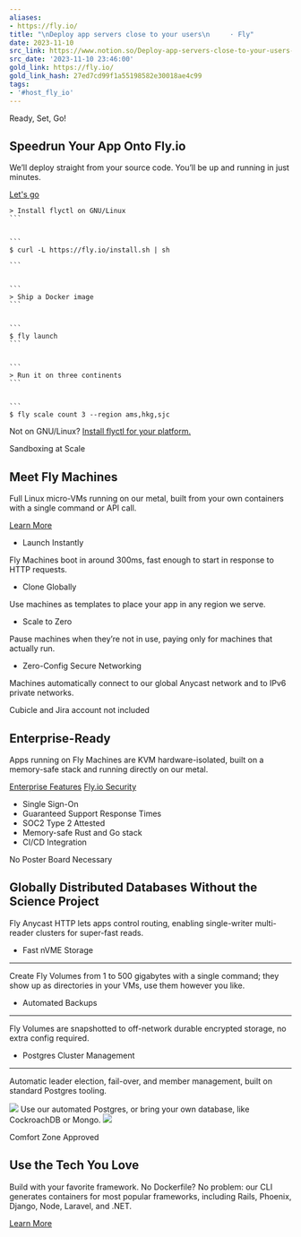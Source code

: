 ```yaml
---
aliases:
- https://fly.io/
title: "\nDeploy app servers close to your users\n     · Fly"
date: 2023-11-10
src_link: https://www.notion.so/Deploy-app-servers-close-to-your-users-Fly-d5db661d97814f3e9f54bd26264fc105
src_date: '2023-11-10 23:46:00'
gold_link: https://fly.io/
gold_link_hash: 27ed7cd99f1a55198582e30018ae4c99
tags:
- '#host_fly_io'
---
```




 Ready, Set, Go!
 


Speedrun Your App Onto Fly.io
-----------------------------



 We’ll deploy straight from your source code. You’ll be up and running in just minutes.
 


[Let's go](/speedrun/)
````
> Install flyctl on GNU/Linux
```


```
$ curl -L https://fly.io/install.sh | sh

```


```
> Ship a Docker image
```


```
$ fly launch
```


```
> Run it on three continents
```


```
$ fly scale count 3 --region ams,hkg,sjc
````

 Not on GNU/Linux?
 [Install flyctl for your platform.](/docs/hands-on/install-flyctl/) 




 Sandboxing at Scale
 


Meet Fly Machines
-----------------



 Full Linux micro-VMs running on our metal, built from your own containers with a single command or API call.
 


[Learn More](/docs/machines/)
* Launch Instantly
 

 Fly Machines boot in around 300ms, fast enough to start in response to HTTP requests.
* Clone Globally
 

 Use machines as templates to place your app in any region we serve.
* Scale to Zero
 

 Pause machines when they’re not in use, paying only for machines that actually run.
* Zero-Config Secure Networking
 

 Machines automatically connect to our global Anycast network and to IPv6 private networks.



 Cubicle and Jira account not included
 


Enterprise-Ready
----------------



 Apps running on Fly Machines are KVM hardware-isolated, built on a memory-safe stack and running directly on our metal.
 


[Enterprise Features](/enterprise)
[Fly.io Security](/security)
* Single Sign-On
* Guaranteed Support Response Times
* SOC2 Type 2 Attested
* Memory-safe Rust and Go stack
* CI/CD Integration



 No Poster Board Necessary
 


Globally Distributed Databases Without the Science Project
----------------------------------------------------------



 Fly Anycast HTTP lets apps control routing, enabling single-writer multi-reader clusters for super-fast reads.
 


* Fast nVME Storage
-----------------



 Create Fly Volumes from 1 to 500 gigabytes with a single command; they show up as directories in your VMs, use them however you like.
* Automated Backups
-----------------



 Fly Volumes are snapshotted to off-network durable encrypted storage, no extra config required.
* Postgres Cluster Management
---------------------------



 Automatic leader election, fail-over, and member management, built on standard Postgres tooling.



![](/phx/ui/images/party-on-ebccc27902940939ca1e2bf7a097c2a9.webp?vsn=d)
 Use our automated Postgres, or bring your own database, like CockroachDB or Mongo.
 ![](/phx/ui/images/party-on-ebccc27902940939ca1e2bf7a097c2a9.webp?vsn=d)





 Comfort Zone Approved
 


Use the Tech You Love
---------------------



 Build with your favorite framework. No Dockerfile? No problem: our CLI generates containers for most popular frameworks, including Rails, Phoenix, Django, Node, Laravel, and .NET.
 


[Learn More](/docs/speedrun/)